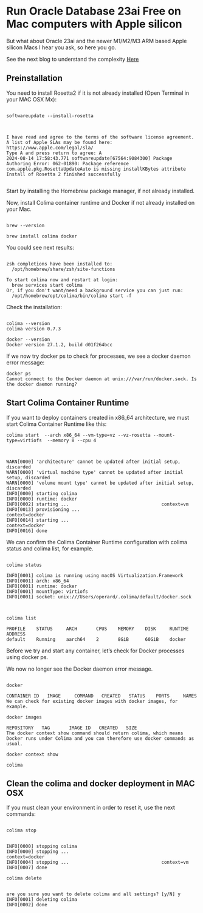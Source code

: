 # Run Oracle Database 23ai Free on Mac computers with Apple silicon


But what about Oracle 23ai and the newer M1/M2/M3 ARM based Apple silicon Macs I hear you ask, so here you go.


See the next blog to understand the complexity [Here](https://ronekins.com/2024/07/02/run-oracle-database-23ai-free-on-mac-computers-with-apple-silicon/)


## Preinstallation

You need to install Rosetta2 if it is not already installed (Open Terminal in your MAC OSX Mx):

```Code

softwareupdate --install-rosetta



I have read and agree to the terms of the software license agreement. A list of Apple SLAs may be found here: https://www.apple.com/legal/sla/
Type A and press return to agree: A
2024-08-14 17:58:43.771 softwareupdate[67564:9084300] Package Authoring Error: 062-01890: Package reference com.apple.pkg.RosettaUpdateAuto is missing installKBytes attribute
Install of Rosetta 2 finished successfully


```

Start by installing the Homebrew package manager, if not already installed.

Now, install Colima container runtime and Docker if not already installed on your Mac.

```Code

brew --version

brew install colima docker
```

You could see next results:

```Code

zsh completions have been installed to:
  /opt/homebrew/share/zsh/site-functions

To start colima now and restart at login:
  brew services start colima
Or, if you don't want/need a background service you can just run:
  /opt/homebrew/opt/colima/bin/colima start -f

```

Check the installation:

```Code

colima --version
colima version 0.7.3

docker --version
Docker version 27.1.2, build d01f264bcc
```


If we now try docker ps to check for processes, we see a docker daemon error message:

```Code
docker ps
Cannot connect to the Docker daemon at unix:///var/run/docker.sock. Is the docker daemon running?
```


## Start Colima Container Runtime

If you want to deploy containers created in x86_64 architecture, we must start Colima Container Runtime like this: 

```Code
colima start  --arch x86_64 --vm-type=vz --vz-rosetta --mount-type=virtiofs  --memory 8 --cpu 4



WARN[0000] 'architecture' cannot be updated after initial setup, discarded 
WARN[0000] 'virtual machine type' cannot be updated after initial setup, discarded 
WARN[0000] 'volume mount type' cannot be updated after initial setup, discarded 
INFO[0000] starting colima                              
INFO[0000] runtime: docker                              
INFO[0002] starting ...                                  context=vm
INFO[0013] provisioning ...                              context=docker
INFO[0014] starting ...                                  context=docker
INFO[0016] done                                         

```

We can confirm the Colima Container Runtime configuration with colima status and colima list, for example.

```Code

colima status

INFO[0001] colima is running using macOS Virtualization.Framework 
INFO[0001] arch: x86_64                                 
INFO[0001] runtime: docker                              
INFO[0001] mountType: virtiofs                          
INFO[0001] socket: unix:///Users/operard/.colima/default/docker.sock 



colima list

PROFILE    STATUS     ARCH       CPUS    MEMORY    DISK     RUNTIME    ADDRESS
default    Running    aarch64    2       8GiB      60GiB    docker     

```

Before we try and start any container, let’s check for Docker processes using docker ps.

We now no longer see the Docker daemon error message.

```Code

docker

CONTAINER ID   IMAGE     COMMAND   CREATED   STATUS    PORTS     NAMES
We can check for existing docker images with docker images, for example.

docker images

REPOSITORY   TAG       IMAGE ID   CREATED   SIZE
The docker context show command should return colima, which means Docker runs under Colima and you can therefore use docker commands as usual.

docker context show

colima
```


## Clean the colima and docker deployment in MAC OSX

If you must clean your environment in order to reset it, use the next commands:

```Code

colima stop


INFO[0000] stopping colima                              
INFO[0000] stopping ...                                  context=docker
INFO[0004] stopping ...                                  context=vm
INFO[0007] done                                         

colima delete


are you sure you want to delete colima and all settings? [y/N] y
INFO[0001] deleting colima                              
INFO[0002] done                                         

```


